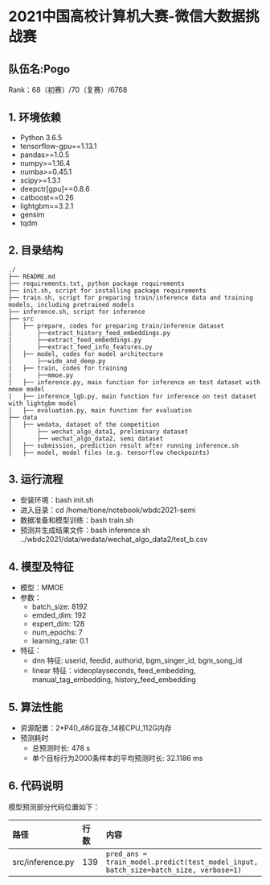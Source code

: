 # **2021中国高校计算机大赛-微信大数据挑战赛**
## 队伍名:Pogo
Rank：68（初赛）/70（复赛）/6768

## **1. 环境依赖**
- Python 3.6.5
- tensorflow-gpu==1.13.1
- pandas>=1.0.5
- numpy>=1.16.4
- numba>=0.45.1
- scipy>=1.3.1
- deepctr[gpu]==0.8.6
- catboost==0.26
- lightgbm==3.2.1
- gensim
- tqdm

## **2. 目录结构**

```
./
├── README.md
├── requirements.txt, python package requirements 
├── init.sh, script for installing package requirements
├── train.sh, script for preparing train/inference data and training models, including pretrained models
├── inference.sh, script for inference 
├── src
│   ├── prepare, codes for preparing train/inference dataset
|       ├──extract_history_feed_embeddings.py
|       ├──extract_feed_embeddings.py
|       ├──extract_feed_info_features.py
│   ├── model, codes for model architecture
|       ├──wide_and_deep.py  
|   ├── train, codes for training
|       ├──mmoe.py  
|   ├── inference.py, main function for inference on test dataset with mmoe model
|   ├── inference_lgb.py, main function for inference on test dataset with lightgbm model
|   ├── evaluation.py, main function for evaluation 
├── data
│   ├── wedata, dataset of the competition
│       ├── wechat_algo_data1, preliminary dataset
│       ├── wechat_algo_data2, semi dataset
│   ├── submission, prediction result after running inference.sh
│   ├── model, model files (e.g. tensorflow checkpoints)
```

## **3. 运行流程**
- 安装环境：bash init.sh
- 进入目录：cd /home/tione/notebook/wbdc2021-semi
- 数据准备和模型训练：bash train.sh
- 预测并生成结果文件：bash inference.sh ../wbdc2021/data/wedata/wechat_algo_data2/test_b.csv

## **4. 模型及特征**
- 模型：MMOE
- 参数：
    - batch_size: 8192
    - emded_dim: 192
    - expert_dim: 128
    - num_epochs: 7
    - learning_rate: 0.1
- 特征：
    - dnn 特征: userid, feedid, authorid, bgm_singer_id, bgm_song_id
    - linear 特征：videoplayseconds, feed_embedding, manual_tag_embedding, history_feed_embedding
    
## **5. 算法性能**
- 资源配置：2*P40_48G显存_14核CPU_112G内存
- 预测耗时  
    - 总预测时长: 478 s
    - 单个目标行为2000条样本的平均预测时长: 32.1186 ms


## **6. 代码说明**
模型预测部分代码位置如下：

| 路径 | 行数 | 内容 |
| :--- | :--- | :--- |
| src/inference.py | 139 | `pred_ans = train_model.predict(test_model_input, batch_size=batch_size, verbose=1)`|
